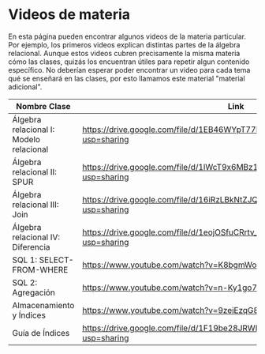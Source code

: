 # Videos de materia

En esta página pueden encontrar algunos videos de la materia particular. Por ejemplo, los primeros videos explican distintas partes de la álgebra relacional. Aunque estos videos cubren precisamente la misma materia cómo las clases, quizás los encuentran útiles para repetir algun contenido específico. No deberían esperar poder encontrar un video para cada tema qué se enseñará en las clases, por esto llamamos este material "material adicional".

| Nombre Clase |  Link |
|--------------|------|
| Álgebra relacional I: Modelo relacional | https://drive.google.com/file/d/1EB46WYpT77RT88cctCE2BlqSmwFlVZ4h/view?usp=sharing |
| Álgebra relacional II: SPUR         | https://drive.google.com/file/d/1lWcT9x6MBz1LXm7cxDCbu1d4PEHAZDs9/view?usp=sharing |
| Álgebra relacional III: Join         | https://drive.google.com/file/d/16iRzLBkNtZJQ2ktnhOqVPFt-a1xFd5b_/view?usp=sharing |
| Álgebra relacional IV: Diferencia         | https://drive.google.com/file/d/1eojOSfuCRrtv_p-KwUAUQaUHWswt6oTH/view?usp=sharing |
| SQL 1: SELECT-FROM-WHERE         | https://www.youtube.com/watch?v=K8bgmWoty0E&t=644s |
| SQL 2: Agregación         | https://www.youtube.com/watch?v=n-Ky1go7Alk&t=7s |
| Almacenamiento y Índices         | https://www.youtube.com/watch?v=9zeiEzqG8ps&t=2461s |
| Guía de Índices         | https://drive.google.com/file/d/1F19be28JRWI4sbVseJUCq9vM9OTqqZyZ/view?usp=sharing |

